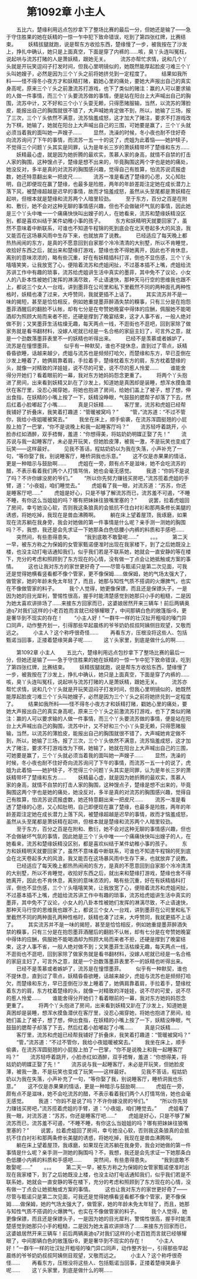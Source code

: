 # 　　第1092章 小主人
　　五比六，楚缘利用远点包抄拿下了整场比赛的最后一分，但她还是输了——急于守住胜果的她在妖精的一惊一乍中犯下致命错误，吃到了第四张红牌，比赛结束。
　　妖精拔腿就跑，说是帮东方收拾东西，楚缘慢了一步，被我按在了沙发上，挣扎中确认，她只是上面真空，下面是穿了内裤的……咳，臭丫头连叫冤枉，说起哄与流苏打赌的人是萧妖精，跟她无关。
　　流苏亦帮忙求情，说和几个丫头就是开玩笑逗闷子打发时间，但我心里明镜似的，她既然能厚起脸皮刁难三个丫头叫她嫂子，必然是因为三个丫头之前将她挤兑到一定程度了。
　　结果如我所料——怪不得冬小夜方才和妖精打赌，戳她心里的痛处，要她大声报出自己的真实身高呢，原来三个丫头之前激流苏打游戏，也下了类似的赌注：赢的人可以要求输的人做一件事情，而三个丫头要流苏做的事情，便是站在阳台上大声喊出自己的胸围，流苏中计，又不好和三个小丫头耍无赖，只得愿赌服输，当然，以流苏的薄脸皮，能报出自己的胸围就很不错了，大声喊她肯定做不到，所以，她输了三场，报了三次，三个丫头依然不满意，流苏恼羞成怒，这才加大了赌注，要求不打游戏改为下棋，她输了，她就在阳台上大声喊出自己的三围，可她要是赢了，三个丫头就必须当着我的面叫她一声嫂子……
　　显然，洗澡的时候，冬小夜也耐不住好奇向流苏询问了下午的事情，而流苏一五一十的说了，虎姐为此着恼——她护犊子，不觉得三个问题丫头其实是同罪，认为是年长三岁的萧妖精带坏了楚缘和东方……
　　妖精最心虚，就是因为她折腾的最欢实，羡慕人家的身高，就情不自禁的打击人家的胸围，这种馊点子，楚缘是想不出来的，毕竟胸围这两个字也是她的痛处，她没反对，多半是真的对流苏的胸围感兴趣，觉得自己有胜算，怕流苏说谎报虚数，她还特意翻出来一把皮尺……
　　流苏一准是看透了楚缘的心思，又心知肚明，自己即便现在赢了楚缘，也最多是险胜，两年的年龄差距注定她在成长潜力上落下风，被楚缘超越是迟早的事情，故而才恼羞成怒，虽然从头至尾都是萧妖精在起哄，但根本就是楚缘和流苏两个人暗里较劲。
　　至于东方，百分之百是在附和、敷衍，她不会对这种无聊的事情感兴趣，但也不会做破坏气氛的事情，因此她是三个丫头中唯一一个痛痛快快叫出嫂子的人，在她看来，流苏和楚缘妖精没区别，都是喜欢纠结于某件幼稚小事的孩子。
　　东方和妖精明天就要回家了，虽然不意味着中断联系，可谁也不知道牛程锦的死到底会在北天卷起多大的风浪，我又能否在这场暴风雨中生存下来，也就放弃了说教。
　　已经适应了每天晚上都热热闹闹的东方，是真的不愿意回到自家那个冷冷清清的大别墅，所以不肯睡觉，收拾好东西之后，就出来和楚缘打游戏，楚缘也舍不得她离开，因此也不肯休息，离别的意味浓浓的，略有些沉重，好在有妖精插科打诨，倒也不显伤感，三个丫头嘻嘻笑笑，让我放宽了心，便陪着流苏和虎姐闲扯，不过基本插不上嘴，虎姐给流苏讲工作中有趣的琐事，流苏给虎姐讲生活中真实的墨菲，其中免不了议论，小女人的八卦本性被她们发挥的淋漓尽致，不止语速快，那种天马行空的思维我也跟不上，都说三个女人一台戏，讲到墨菲在公司里和私下里截然不同的两种面孔两种性格时，妖精也凑了过来，大呼赞同，我就更插不上话了。
　　其实流苏并不是一味的揭短，甚至是恰恰相反，例如她重提墨菲醉酒失禁的糗事，只有三分是在抱怨墨菲酒醒后的翻脸不认帐，却有七分是在夸赞她晚宴中得体的应酬，佩服她不能喝酒却为照顾大局而来者不拒，还硬是撑到了晚宴结束，这才人事不省，一般人绝对做不到；又笑墨菲生活枯燥无趣，每天两点一线，不逛街也不逛吧，回到家除了做家务就是看书翻材料，没嫁人呢就已经是一名合格的家庭主妇了，可言外之意，就是一个劲数落墨菲表里不一的妖精也听得出来。
　　已经不是羡慕或者嫉妒了，流苏是在憧憬墨菲。
　　似乎有一种默契，谁也不提休息，直到过了零点，妖精昏昏欲睡，话越来越少，虎姐与流苏也是频频打哈欠，而楚缘和东方，早已歪倒在沙发上睡着了，她俩肩靠着肩，手拉着手，楚缘枕着东方的肩，东方枕着楚缘的头，就像一对精致的洋娃娃，说不尽的可爱，说不尽的惹人怜爱……
　　谁能舍得分开她们？看着眼前的一幕，我对东方她妈妈怨念更重了。
　　将两个丫头抱进了房间，出来看到妖精又趴在了沙发上，知道她是真困却是装睡，想浑水摸鱼潜伏在客厅里，没忍心揭穿她，将她也抱进了房间，给她们盖上了被子，想了想，伸出食指，在妖精的小嘴上按了一下，妖精没睁眼，气鼓鼓的腮帮子却落了下去，然后红着小脸嘟起了小嘴……
　　真是只妖精……
　　客厅里，流苏和虎姐已经帮我铺好了折叠床，我笑着打趣道：“管暖被窝吗？”
　　“管，”流苏道：“不过不管你，我给小夜姐暖被窝去。”
　　我坐在床上，顺手偷袭，在流苏浑圆挺翘的小屁股上拍了一巴掌，“你不是说晚上和我一起睡客厅吗？”
　　流苏轻呼着跳开，小脸赤红如酒醉，双手捂臀，羞道：“你想得美，将姑奶奶明媒正娶了先！”
　　流苏说与我一起睡客厅，未必是开玩笑，但她脸皮薄，被我一激，不是玩笑也变成了玩笑——这样最好。
　　见我不答话，程姑奶奶以为我在失落，小声补充了一句，“等你娶了我，别说睡客厅，睡桥洞我也乐意。”
　　这不仅是赤果果的情话，更是一种暗示与鼓励啊……
　　虎姐在一旁，颇有点不是滋味，她不会吃流苏的醋，不表示看着我们两个人打情骂俏，她也会毫无感觉。
　　我道：“你妈不是说了吗？不许你嫁没房的爷们。”
　　“所以你先努力赚钱买房吧，”流苏揽着虎姐的手臂，道：“小夜姐，咱们睡觉去。”
　　虎姐看了我一眼，对流苏道：“苏苏，你还是睡客厅吧……”
　　虎姐是好心，只是不够了解流苏而已，流苏羞不可遏，“不睡不睡，有你这么当姐姐的吗？哪有把妹妹往狼嘴里塞的？”
　　说罢，拉着虎姐回了房间，幸亏她没心软，否则我这条狼真的会抵抗不住白衬衫和那两条修长美腿的诱惑，将她吃掉，我现在是兽血沸腾啊。
　　躺在床上望着屋顶，我琢磨，如果现在流苏躺在我身旁，我会对她做的第一件事情是什么呢？亲手测一测她的胸围吗？不，我想，我还是会先求证一下她那条白色低腰小内裤的料质和手感吧……
　　突然间，有些患得患失。
　　“我到底敢不敢娶呢……”
　　。。。
　　第二天一早，被东方称之为保姆的女管家甄诺便准时出现在我家楼下，到了之后她既没上楼，也没主动打电话通知我们，似乎我们若是不联系她，她就会一直安静的等在楼下，充分的考虑和照顾到了东方现在的心情，没有做一丁点会让她抵触或方案的事情。
　　这也让我对东方的家世更好奇了——尽管与甄诺只是第二次见面，可我还是觉得她横看竖看都不像个管家，更不像保姆……做保姆，她的气场太强大了，做管家，她的年龄未免太年轻了，而且，她那与知性气质不搭调的火爆脾气，也实在不像做管家的料子。
　　我个人觉得，她更像保镖，而且还是保镖头子，一是因为她的目光犀利，警惕性很高，握手时能清楚感觉到她那只小手的粗糙，二是因为她太喜欢讲排场了……来接东方回家而已，这婆娘居然开来三辆车！前后两辆奥迪q7对我们这样的小老百姓而言就已经够耀眼了，中间那辆白色的敞篷版r8，更是奢华到不现实的存在！
　　“小主人好！”一群牛一样的壮汉扯开粗哑的嗓门异口同声，动作整齐划一，引得那些早起晨练的爷爷奶奶叔叔阿姨侧目观望，又敬而远之。
　　小主人？这个称呼很奇怪……
　　再看东方，压根没将这些人、包括甄诺当回事，正搂着楚缘哭鼻子呢……
　　这丫头家里，到底是做什么的啊……

　　第1092章 小主人
　　五比六，楚缘利用远点包抄拿下了整场比赛的最后一分，但她还是输了——急于守住胜果的她在妖精的一惊一乍中犯下致命错误，吃到了第四张红牌，比赛结束。
　　妖精拔腿就跑，说是帮东方收拾东西，楚缘慢了一步，被我按在了沙发上，挣扎中确认，她只是上面真空，下面是穿了内裤的……咳，臭丫头连叫冤枉，说起哄与流苏打赌的人是萧妖精，跟她无关。
　　流苏亦帮忙求情，说和几个丫头就是开玩笑逗闷子打发时间，但我心里明镜似的，她既然能厚起脸皮刁难三个丫头叫她嫂子，必然是因为三个丫头之前将她挤兑到一定程度了。
　　结果如我所料——怪不得冬小夜方才和妖精打赌，戳她心里的痛处，要她大声报出自己的真实身高呢，原来三个丫头之前激流苏打游戏，也下了类似的赌注：赢的人可以要求输的人做一件事情，而三个丫头要流苏做的事情，便是站在阳台上大声喊出自己的胸围，流苏中计，又不好和三个小丫头耍无赖，只得愿赌服输，当然，以流苏的薄脸皮，能报出自己的胸围就很不错了，大声喊她肯定做不到，所以，她输了三场，报了三次，三个丫头依然不满意，流苏恼羞成怒，这才加大了赌注，要求不打游戏改为下棋，她输了，她就在阳台上大声喊出自己的三围，可她要是赢了，三个丫头就必须当着我的面叫她一声嫂子……
　　显然，洗澡的时候，冬小夜也耐不住好奇向流苏询问了下午的事情，而流苏一五一十的说了，虎姐为此着恼——她护犊子，不觉得三个问题丫头其实是同罪，认为是年长三岁的萧妖精带坏了楚缘和东方……
　　妖精最心虚，就是因为她折腾的最欢实，羡慕人家的身高，就情不自禁的打击人家的胸围，这种馊点子，楚缘是想不出来的，毕竟胸围这两个字也是她的痛处，她没反对，多半是真的对流苏的胸围感兴趣，觉得自己有胜算，怕流苏说谎报虚数，她还特意翻出来一把皮尺……
　　流苏一准是看透了楚缘的心思，又心知肚明，自己即便现在赢了楚缘，也最多是险胜，两年的年龄差距注定她在成长潜力上落下风，被楚缘超越是迟早的事情，故而才恼羞成怒，虽然从头至尾都是萧妖精在起哄，但根本就是楚缘和流苏两个人暗里较劲。
　　至于东方，百分之百是在附和、敷衍，她不会对这种无聊的事情感兴趣，但也不会做破坏气氛的事情，因此她是三个丫头中唯一一个痛痛快快叫出嫂子的人，在她看来，流苏和楚缘妖精没区别，都是喜欢纠结于某件幼稚小事的孩子。
　　东方和妖精明天就要回家了，虽然不意味着中断联系，可谁也不知道牛程锦的死到底会在北天卷起多大的风浪，我又能否在这场暴风雨中生存下来，也就放弃了说教。
　　已经适应了每天晚上都热热闹闹的东方，是真的不愿意回到自家那个冷冷清清的大别墅，所以不肯睡觉，收拾好东西之后，就出来和楚缘打游戏，楚缘也舍不得她离开，因此也不肯休息，离别的意味浓浓的，略有些沉重，好在有妖精插科打诨，倒也不显伤感，三个丫头嘻嘻笑笑，让我放宽了心，便陪着流苏和虎姐闲扯，不过基本插不上嘴，虎姐给流苏讲工作中有趣的琐事，流苏给虎姐讲生活中真实的墨菲，其中免不了议论，小女人的八卦本性被她们发挥的淋漓尽致，不止语速快，那种天马行空的思维我也跟不上，都说三个女人一台戏，讲到墨菲在公司里和私下里截然不同的两种面孔两种性格时，妖精也凑了过来，大呼赞同，我就更插不上话了。
　　其实流苏并不是一味的揭短，甚至是恰恰相反，例如她重提墨菲醉酒失禁的糗事，只有三分是在抱怨墨菲酒醒后的翻脸不认帐，却有七分是在夸赞她晚宴中得体的应酬，佩服她不能喝酒却为照顾大局而来者不拒，还硬是撑到了晚宴结束，这才人事不省，一般人绝对做不到；又笑墨菲生活枯燥无趣，每天两点一线，不逛街也不逛吧，回到家除了做家务就是看书翻材料，没嫁人呢就已经是一名合格的家庭主妇了，可言外之意，就是一个劲数落墨菲表里不一的妖精也听得出来。
　　已经不是羡慕或者嫉妒了，流苏是在憧憬墨菲。
　　似乎有一种默契，谁也不提休息，直到过了零点，妖精昏昏欲睡，话越来越少，虎姐与流苏也是频频打哈欠，而楚缘和东方，早已歪倒在沙发上睡着了，她俩肩靠着肩，手拉着手，楚缘枕着东方的肩，东方枕着楚缘的头，就像一对精致的洋娃娃，说不尽的可爱，说不尽的惹人怜爱……
　　谁能舍得分开她们？看着眼前的一幕，我对东方她妈妈怨念更重了。
　　将两个丫头抱进了房间，出来看到妖精又趴在了沙发上，知道她是真困却是装睡，想浑水摸鱼潜伏在客厅里，没忍心揭穿她，将她也抱进了房间，给她们盖上了被子，想了想，伸出食指，在妖精的小嘴上按了一下，妖精没睁眼，气鼓鼓的腮帮子却落了下去，然后红着小脸嘟起了小嘴……
　　真是只妖精……
　　客厅里，流苏和虎姐已经帮我铺好了折叠床，我笑着打趣道：“管暖被窝吗？”
　　“管，”流苏道：“不过不管你，我给小夜姐暖被窝去。”
　　我坐在床上，顺手偷袭，在流苏浑圆挺翘的小屁股上拍了一巴掌，“你不是说晚上和我一起睡客厅吗？”
　　流苏轻呼着跳开，小脸赤红如酒醉，双手捂臀，羞道：“你想得美，将姑奶奶明媒正娶了先！”
　　流苏说与我一起睡客厅，未必是开玩笑，但她脸皮薄，被我一激，不是玩笑也变成了玩笑——这样最好。
　　见我不答话，程姑奶奶以为我在失落，小声补充了一句，“等你娶了我，别说睡客厅，睡桥洞我也乐意。”
　　这不仅是赤果果的情话，更是一种暗示与鼓励啊……
　　虎姐在一旁，颇有点不是滋味，她不会吃流苏的醋，不表示看着我们两个人打情骂俏，她也会毫无感觉。
　　我道：“你妈不是说了吗？不许你嫁没房的爷们。”
　　“所以你先努力赚钱买房吧，”流苏揽着虎姐的手臂，道：“小夜姐，咱们睡觉去。”
　　虎姐看了我一眼，对流苏道：“苏苏，你还是睡客厅吧……”
　　虎姐是好心，只是不够了解流苏而已，流苏羞不可遏，“不睡不睡，有你这么当姐姐的吗？哪有把妹妹往狼嘴里塞的？”
　　说罢，拉着虎姐回了房间，幸亏她没心软，否则我这条狼真的会抵抗不住白衬衫和那两条修长美腿的诱惑，将她吃掉，我现在是兽血沸腾啊。
　　躺在床上望着屋顶，我琢磨，如果现在流苏躺在我身旁，我会对她做的第一件事情是什么呢？亲手测一测她的胸围吗？不，我想，我还是会先求证一下她那条白色低腰小内裤的料质和手感吧……
　　突然间，有些患得患失。
　　“我到底敢不敢娶呢……”
　　。。。
　　第二天一早，被东方称之为保姆的女管家甄诺便准时出现在我家楼下，到了之后她既没上楼，也没主动打电话通知我们，似乎我们若是不联系她，她就会一直安静的等在楼下，充分的考虑和照顾到了东方现在的心情，没有做一丁点会让她抵触或方案的事情。
　　这也让我对东方的家世更好奇了——尽管与甄诺只是第二次见面，可我还是觉得她横看竖看都不像个管家，更不像保姆……做保姆，她的气场太强大了，做管家，她的年龄未免太年轻了，而且，她那与知性气质不搭调的火爆脾气，也实在不像做管家的料子。
　　我个人觉得，她更像保镖，而且还是保镖头子，一是因为她的目光犀利，警惕性很高，握手时能清楚感觉到她那只小手的粗糙，二是因为她太喜欢讲排场了……来接东方回家而已，这婆娘居然开来三辆车！前后两辆奥迪q7对我们这样的小老百姓而言就已经够耀眼了，中间那辆白色的敞篷版r8，更是奢华到不现实的存在！
　　“小主人好！”一群牛一样的壮汉扯开粗哑的嗓门异口同声，动作整齐划一，引得那些早起晨练的爷爷奶奶叔叔阿姨侧目观望，又敬而远之。
　　小主人？这个称呼很奇怪……
　　再看东方，压根没将这些人、包括甄诺当回事，正搂着楚缘哭鼻子呢……
　　这丫头家里，到底是做什么的啊……

